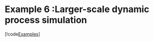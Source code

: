# Example 6 :Larger-scale dynamic process simulation 

[!code[Examples](../Examples/Pythonnet-examples/ex6_larger_scale.py)]

